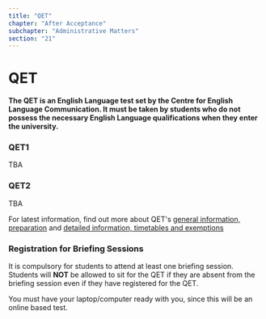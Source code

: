 ```yaml
---
title: "QET"
chapter: "After Acceptance"
subchapter: "Administrative Matters"
section: "21"
---
```


# QET

**The QET is an English Language test set by the Centre for English Language Communication. It must be taken by students who do not possess the necessary English Language qualifications when they enter the university.**

### QET1

TBA

### QET2

TBA

For latest information, find out more about QET's [general information, preparation](http://www.nus.edu.sg/celc/programmes/qet.html) and [detailed information, timetables and exemptions](http://www.nus.edu.sg/registrar/academic-activities/registration/academic-related-matters/qet)

### Registration for Briefing Sessions

It is compulsory for students to attend at least one briefing session.
Students will **NOT** be allowed to sit for the QET if they are absent from the briefing session even if they have registered for the QET.

You must have your laptop/computer ready with you, since this will be an online based test.
